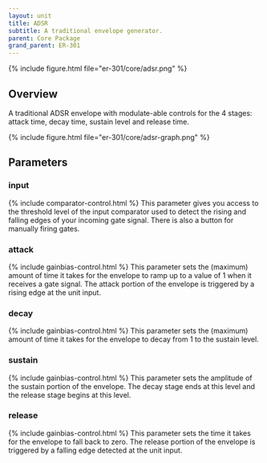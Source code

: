 ```yaml
---
layout: unit
title: ADSR
subtitle: A traditional envelope generator.
parent: Core Package
grand_parent: ER-301
---
```



{% include figure.html 
file="er-301/core/adsr.png"
%}

## Overview
A traditional ADSR envelope with modulate-able controls for the 4 stages: attack time, decay time, sustain level and release time.

{% include figure.html
file="er-301/core/adsr-graph.png"
%}

## Parameters

### input
{% include comparator-control.html %}
This parameter gives you access to the threshold level of the input comparator used to detect the rising and falling edges of your incoming gate signal. There is also a button for manually firing gates.

### attack
{% include gainbias-control.html %}
This parameter sets the (maximum) amount of time it takes for the envelope to ramp up to a value of 1 when it receives a gate signal. The attack portion of the envelope is triggered by a rising edge at the unit input.

### decay
{% include gainbias-control.html %}
This parameter sets the (maximum) amount of time it takes for the envelope to decay from 1 to the sustain level.

### sustain
{% include gainbias-control.html %}
This parameter sets the amplitude of the sustain portion of the envelope. The decay stage ends at this level and the release stage begins at this level.

### release
{% include gainbias-control.html %}
This parameter sets the time it takes for the envelope to fall back to zero. The release portion of the envelope is triggered by a falling edge detected at the unit input.
